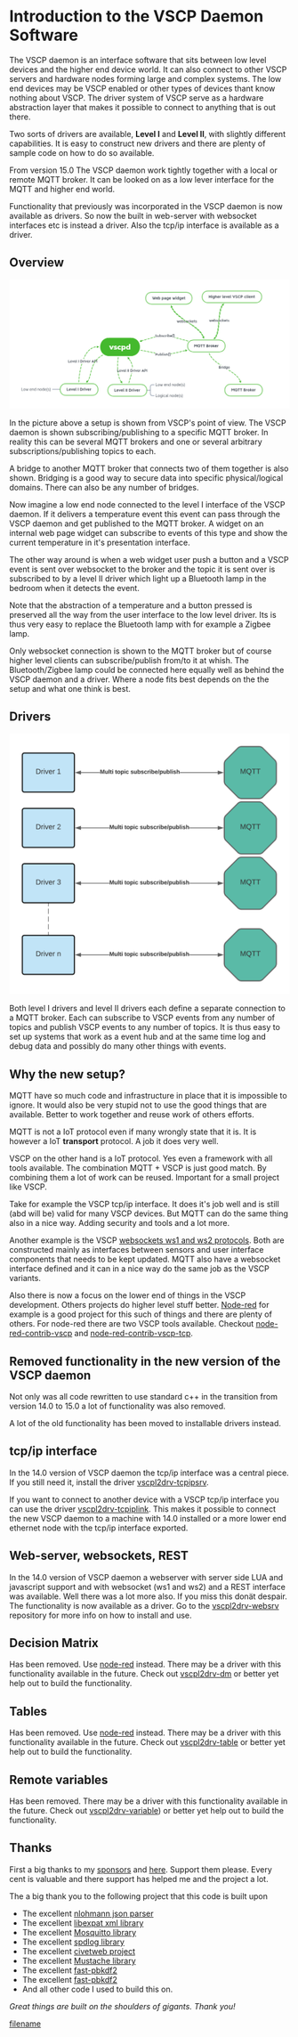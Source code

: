 # Introduction to the VSCP Daemon Software

The VSCP daemon is an interface software that sits between low level devices and the higher end device world. It can also connect to other VSCP servers and hardware nodes forming large and complex systems. The low end devices may be VSCP enabled or other types of devices thant know nothing about VSCP. The driver system of VSCP serve as a hardware abstraction layer that makes it possible to connect to anything that is out there. 

Two sorts of drivers are available, **Level I** and **Level II**, with slightly different capabilities. It is easy to construct new drivers and there are plenty of sample code on how to do so available.

From version 15.0 The VSCP daemon work tightly together with a local or remote MQTT broker. It can be looked on as a low lever interface for the MQTT and higher end world. 

Functionality that previously was incorporated in the VSCP daemon is now available as drivers. So now the built in web-server with websocket interfaces etc is instead a driver. Also the tcp/ip interface is available as a driver.

## Overview

![](./images/vscpd_connection_overview.png)

In the picture above a setup is shown from VSCP's point of view. The VSCP daemon is shown subscribing/publishing to a specific MQTT broker. In reality this can be several MQTT brokers and one or several arbitrary subscriptions/publishing topics to each.

A bridge to another MQTT broker that connects two of them together is also shown. Bridging is a good way to secure data into specific physical/logical domains. There can also be any number of bridges.

Now imagine a low end node connected to the level I interface of the VSCP daemon. If it delivers a temperature event this event can pass through the VSCP daemon and get published to the MQTT broker. A widget on an internal web page widget can subscribe to events of this type and show the current temperature in it's presentation interface.

The other way around is when a web widget user push a button and a VSCP event is sent over websocket to the broker and the topic it is sent over is subscribed to by a level II driver which light up a Bluetooth lamp in the bedroom when it detects the event.

Note that the abstraction of a temperature and a button pressed is preserved all the way from the user interface to the low level driver. Its is thus very easy to replace the Bluetooth lamp with for example a Zigbee lamp.

Only websocket connection is shown to the MQTT broker but of course higher level clients can subscribe/publish from/to it at whish. The Bluetooth/Zigbee lamp could be connected here equally well as behind the VSCP daemon and a driver. Where a node fits best depends on the the setup and what one think is best.

## Drivers

![](./images/vscpd_drv_structure.png)

Both level I drivers and level II drivers each define a separate connection to a MQTT broker. Each can subscribe to VSCP events from any number of topics and publish VSCP events to any number of topics. It is thus easy to set up systems that work as a event hub and at the same time log and debug data and possibly do many other things with events.

## Why the new setup?

MQTT have so much code and infrastructure in place that it is impossible to ignore. It would also be very stupid not to use the good things that are available. Better to work together and reuse work of others efforts.

MQTT is not a IoT protocol even if many wrongly state that it is. It is however a IoT **transport** protocol. A job it does very well. 

VSCP on the other hand is a IoT protocol. Yes even a framework with all tools available. The combination MQTT + VSCP is just good match.  By combining them a lot of work can be reused. Important for a small project like VSCP. 

Take for example the VSCP tcp/ip interface. It does it's job well and is still (abd will be) valid for many VSCP devices. But MQTT can do the same thing also in a nice way. Adding security and tools and a lot more.

Another example is the VSCP [websockets ws1 and ws2 protocols](https://grodansparadis.github.io/vscp-doc-spec/#/./vscp_websocket). Both are constructed mainly as interfaces between sensors and user interface components that needs to be kept updated. MQTT also have a websocket interface defined and it can in a nice way do the same job as the VSCP variants.

Also there is now a focus on the lower end of things in the VSCP development. Others projects do higher level stuff better. [Node-red](https://nodered.org/) for example is a good project for this such of things and there are plenty of others. For node-red there are two VSCP tools available. Checkout [node-red-contrib-vscp](https://flows.nodered.org/node/node-red-contrib-vscp) and [node-red-contrib-vscp-tcp](https://flows.nodered.org/node/node-red-contrib-vscp-tcp).

## Removed functionality in the new version of the VSCP daemon

Not only was all code rewritten to use standard c++ in the transition from version 14.0 to 15.0 a lot of functionality was also removed. 

A lot of the old functionality has been moved to installable drivers instead.

## tcp/ip interface
In the 14.0 version of VSCP daemon the tcp/ip interface was a central piece. If you still need it, install the driver [vscpl2drv-tcpipsrv](https://github.com/grodansparadis/vscpl2drv-tcpipsrv).

If you want to connect to another device with a VSCP tcp/ip interface you can use the driver [vscpl2drv-tcpiplink](https://github.com/grodansparadis/vscpl2drv-tcpiplink). This makes it possible to connect the new VSCP daemon to a machine with 14.0 installed or a more lower end ethernet node with the tcp/ip interface exported.

## Web-server, websockets, REST
In the 14.0 version of VSCP daemon a webserver with server side LUA and javascript support and with websocket (ws1 and ws2) and a REST interface was available. Well there was a lot more also. If you miss this donät despair. The functionality is now available as a driver. Go to the [vscpl2drv-websrv](https://github.com/grodansparadis/vscpl2drv-websrv) repository for more info on how to install and use.

## Decision Matrix
Has been removed. Use [node-red](https://nodered.org/) instead. There may be a driver with this functionality available in the future. Check out [vscpl2drv-dm](https://github.com/grodansparadis/vscpl2drv-dm) or better yet help out to build the functionality.

## Tables
Has been removed. Use [node-red](https://nodered.org/) instead. There may be a driver with this functionality available in the future. Check out [vscpl2drv-table](https://github.com/grodansparadis/vscpl2drv-table) or better yet help out to build the functionality.

## Remote variables
Has been removed. There may be a driver with this functionality available in the future. Check out [vscpl2drv-variable](https://github.com/grodansparadis/vscpl2drv-variable)) or better yet help out to build the functionality.

## Thanks
First a big thanks to my [sponsors](https://github.com/sponsors/grodansparadis) and [here](https://vscp.org). Support them please. Every cent is valuable and there support has helped me and the project a lot.

The a big thank you to the following project that this code is built upon

* The excellent [nlohmann json parser](https://github.com/nlohmann/json)
* The excellent [libexpat xml library](https://github.com/libexpat/libexpat)
* The excellent [Mosquitto library](https://github.com/eclipse/mosquitto)
* The excellent [spdlog library](https://github.com/gabime/spdlog)
* The excellent [civetweb project](https://github.com/civetweb/civetweb)
* The excellent [Mustache library](https://github.com/janl/mustache.js)
* The excellent [fast-pbkdf2](https://github.com/ctz/fastpbkdf2)
* The excellent [fast-pbkdf2](https://github.com/ctz/fastpbkdf2)
* And all other code I used to build this on.

_Great things are built on the shoulders of gigants. Thank you!_

[filename](./bottom_copyright.md ':include')
